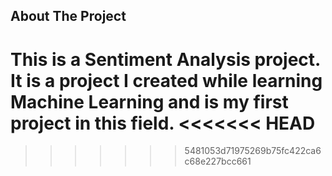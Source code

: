 ## About The Project

This is a Sentiment Analysis project. It is a project I created while learning Machine Learning and is my first project in this field.
<<<<<<< HEAD
=======

>>>>>>> 5481053d71975269b75fc422ca6c68e227bcc661
